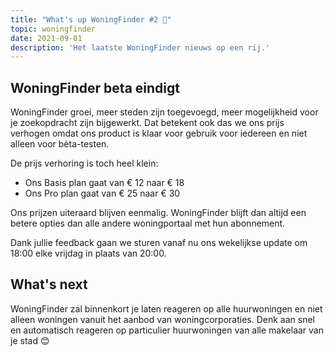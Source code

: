 ```yaml
---
title: "What's up WoningFinder #2 👀"
topic: woningfinder
date: 2021-09-01
description: 'Het laatste WoningFinder nieuws op een rij.'
---
```


## WoningFinder beta eindigt  

WoningFinder groei, meer steden zijn toegevoegd, meer mogelijkheid voor je zoekopdracht zijn bijgewerkt.
Dat betekent ook das we ons prijs verhogen omdat ons product is klaar voor gebruik voor iedereen en niet alleen voor bèta-testen.

De prijs verhoring is toch heel klein:

- Ons Basis plan gaat van € 12 naar € 18
- Ons Pro plan gaat van € 25 naar € 30

Ons prijzen uiteraard blijven eenmalig. WoningFinder blijft dan altijd een betere opties dan alle andere woningportaal met hun abonnement.

Dank jullie feedback gaan we sturen vanaf nu ons wekelijkse update om 18:00 elke vrijdag in plaats van 20:00.

## What's next

WoningFinder zal binnenkort je laten reageren op alle huurwoningen en niet alleen woningen vanuit het aanbod van woningcorporaties.
Denk aan snel en automatisch reageren op particulier huurwoningen van alle makelaar van je stad 😊